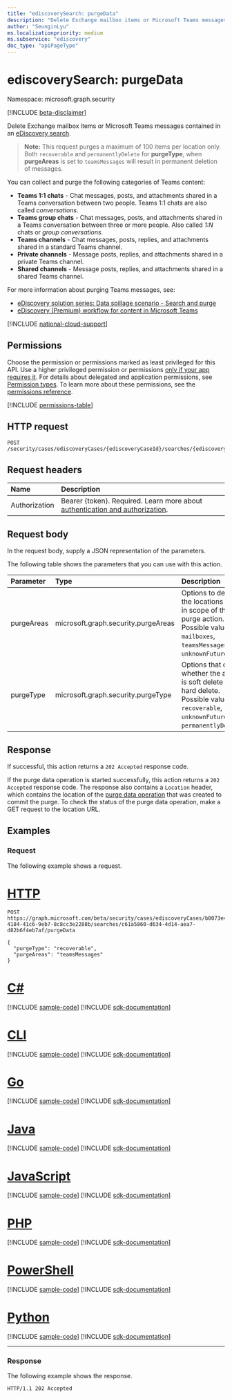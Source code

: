 ```yaml
---
title: "ediscoverySearch: purgeData"
description: "Delete Exchange mailbox items or Microsoft Teams messages contained in an eDiscovery search."
author: "SeunginLyu"
ms.localizationpriority: medium
ms.subservice: "ediscovery"
doc_type: "apiPageType"
---
```


# ediscoverySearch: purgeData

Namespace: microsoft.graph.security

[!INCLUDE [beta-disclaimer](../../includes/beta-disclaimer.md)]

Delete Exchange mailbox items or Microsoft Teams messages contained in an [eDiscovery search](../resources/security-ediscoverysearch.md).

>**Note:** This request purges a maximum of 100 items per location only. Both `recoverable` and `permanentlyDelete` for **purgeType**, when **purgeAreas** is set to `teamsMessages` will result in permanent deletion of messages.

You can collect and purge the following categories of Teams content:
- **Teams 1:1 chats** - Chat messages, posts, and attachments shared in a Teams conversation between two people. Teams 1:1 chats are also called *conversations*.
- **Teams group chats** - Chat messages, posts, and attachments shared in a Teams conversation between three or more people. Also called *1:N* chats or *group conversations*.
- **Teams channels** - Chat messages, posts, replies, and attachments shared in a standard Teams channel.
- **Private channels** - Message posts, replies, and attachments shared in a private Teams channel.
- **Shared channels** - Message posts, replies, and attachments shared in a shared Teams channel.

For more information about purging Teams messages, see:
- [eDiscovery solution series: Data spillage scenario - Search and purge](/microsoft-365/compliance/data-spillage-scenariosearch-and-purge)
- [eDiscovery (Premium) workflow for content in Microsoft Teams](/microsoft-365/compliance/teams-workflow-in-advanced-ediscovery) 


[!INCLUDE [national-cloud-support](../../includes/global-us.md)]

## Permissions
Choose the permission or permissions marked as least privileged for this API. Use a higher privileged permission or permissions [only if your app requires it](/graph/permissions-overview#best-practices-for-using-microsoft-graph-permissions). For details about delegated and application permissions, see [Permission types](/graph/permissions-overview#permission-types). To learn more about these permissions, see the [permissions reference](/graph/permissions-reference).

<!-- { "blockType": "permissions", "name": "security_ediscoverysearch_purgedata" } -->
[!INCLUDE [permissions-table](../includes/permissions/security-ediscoverysearch-purgedata-permissions.md)]

## HTTP request

<!-- {
  "blockType": "ignored"
}
-->
``` http
POST /security/cases/ediscoveryCases/{ediscoveryCaseId}/searches/{ediscoverySearchId}/purgeData
```

## Request headers
|Name|Description|
|:---|:---|
|Authorization|Bearer {token}. Required. Learn more about [authentication and authorization](/graph/auth/auth-concepts).|

## Request body
In the request body, supply a JSON representation of the parameters.

The following table shows the parameters that you can use with this action.

|Parameter|Type|Description|
|:---|:---|:---|
|purgeAreas|microsoft.graph.security.purgeAreas| Options to define the locations to be in scope of the purge action. Possible values are: `mailboxes`, `teamsMessages`, `unknownFutureValue`. |
|purgeType|microsoft.graph.security.purgeType| Options that control whether the action is soft delete or hard delete. Possible values are `recoverable`, `unknownFutureValue`, `permanentlyDelete`. |

## Response

If successful, this action returns a `202 Accepted` response code.

If the purge data operation is started successfully, this action returns a `202 Accepted` response code. The response also contains a `Location` header, which contains the location of the [purge data operation](../resources/security-ediscoverypurgedataoperation.md) that was created to commit the purge. To check the status of the purge data operation, make a GET request to the location URL.

## Examples

### Request
The following example shows a request.

# [HTTP](#tab/http)
<!-- {
  "blockType": "request",
  "name": "ediscoverysearchthis.purgedata"
}
-->
``` http
POST https://graph.microsoft.com/beta/security/cases/ediscoveryCases/b0073e4e-4184-41c6-9eb7-8c8cc3e2288b/searches/c61a5860-d634-4d14-aea7-d82b6f4eb7af/purgeData

{
  "purgeType": "recoverable",
  "purgeAreas": "teamsMessages"
}
```

# [C#](#tab/csharp)
[!INCLUDE [sample-code](../includes/snippets/csharp/ediscoverysearchthispurgedata-csharp-snippets.md)]
[!INCLUDE [sdk-documentation](../includes/snippets/snippets-sdk-documentation-link.md)]

# [CLI](#tab/cli)
[!INCLUDE [sample-code](../includes/snippets/cli/ediscoverysearchthispurgedata-cli-snippets.md)]
[!INCLUDE [sdk-documentation](../includes/snippets/snippets-sdk-documentation-link.md)]

# [Go](#tab/go)
[!INCLUDE [sample-code](../includes/snippets/go/ediscoverysearchthispurgedata-go-snippets.md)]
[!INCLUDE [sdk-documentation](../includes/snippets/snippets-sdk-documentation-link.md)]

# [Java](#tab/java)
[!INCLUDE [sample-code](../includes/snippets/java/ediscoverysearchthispurgedata-java-snippets.md)]
[!INCLUDE [sdk-documentation](../includes/snippets/snippets-sdk-documentation-link.md)]

# [JavaScript](#tab/javascript)
[!INCLUDE [sample-code](../includes/snippets/javascript/ediscoverysearchthispurgedata-javascript-snippets.md)]
[!INCLUDE [sdk-documentation](../includes/snippets/snippets-sdk-documentation-link.md)]

# [PHP](#tab/php)
[!INCLUDE [sample-code](../includes/snippets/php/ediscoverysearchthispurgedata-php-snippets.md)]
[!INCLUDE [sdk-documentation](../includes/snippets/snippets-sdk-documentation-link.md)]

# [PowerShell](#tab/powershell)
[!INCLUDE [sample-code](../includes/snippets/powershell/ediscoverysearchthispurgedata-powershell-snippets.md)]
[!INCLUDE [sdk-documentation](../includes/snippets/snippets-sdk-documentation-link.md)]

# [Python](#tab/python)
[!INCLUDE [sample-code](../includes/snippets/python/ediscoverysearchthispurgedata-python-snippets.md)]
[!INCLUDE [sdk-documentation](../includes/snippets/snippets-sdk-documentation-link.md)]

---

### Response
The following example shows the response.
<!-- {
  "blockType": "response",
  "truncated": true
}
-->
``` http
HTTP/1.1 202 Accepted
```
